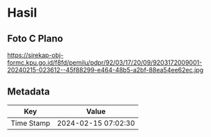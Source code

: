 # Hasil

## Foto C Plano

https://sirekap-obj-formc.kpu.go.id/f8fd/pemilu/pdpr/92/03/17/20/09/9203172009001-20240215-023612--45f88299-e464-48b5-a2bf-88ea54ee62ec.jpg


## Metadata

| Key        | Value               |
| ---------- | ------------------- |
| Time Stamp | 2024-02-15 07:02:30 |



